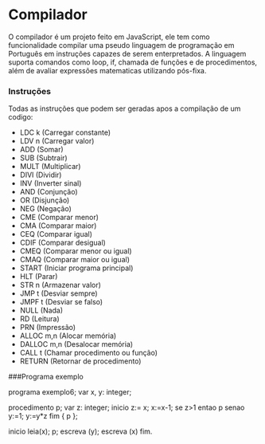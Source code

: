 # Compilador
O compilador é um projeto feito em JavaScript, ele tem como funcionalidade compilar uma pseudo linguagem de programação em Português em instruções capazes de serem enterpretados. A linguagem suporta comandos como loop, if, chamada de funções e de procedimentos, além de avaliar expressões matematicas utilizando pós-fixa.

### Instruções
Todas as instruções que podem ser geradas apos a compilação de um codigo:
- LDC k (Carregar constante)
- LDV n (Carregar valor)
- ADD (Somar)
- SUB (Subtrair)
- MULT (Multiplicar)
- DIVI (Dividir)
- INV (Inverter sinal)
- AND (Conjunção)
- OR (Disjunção)
- NEG (Negação)
- CME (Comparar menor)
- CMA (Comparar maior)
- CEQ (Comparar igual)
- CDIF (Comparar desigual)
- CMEQ (Comparar menor ou igual)
- CMAQ (Comparar maior ou igual)
- START (Iniciar programa principal)
- HLT (Parar)
- STR n (Armazenar valor)
- JMP t (Desviar sempre)
- JMPF t (Desviar se falso)
- NULL (Nada) 
- RD (Leitura)
- PRN (Impressão)
- ALLOC m,n (Alocar memória)
- DALLOC m,n (Desalocar memória)
- CALL t (Chamar procedimento ou função)
- RETURN (Retornar de procedimento)

###Programa exemplo

programa exemplo6;
  var x, y: integer;
  
  procedimento p;
  var z: integer;
  inicio
    z:= x; x:=x-1;
    se z>1 entao p
           senao y:=1;
    y:=y*z
    fim { p };
    
 inicio
   leia(x);
   p;
   escreva (y);
   escreva (x)
 fim. 

